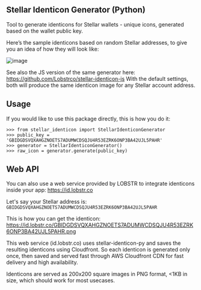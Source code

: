 ## Stellar Identicon Generator (Python)

Tool to generate identicons for Stellar wallets - unique icons, generated based on the wallet public key.

Here’s the sample identicons based on random Stellar addresses, to give you an idea of how they will look like:

![image](https://user-images.githubusercontent.com/984711/62962449-9e378d00-be07-11e9-93e3-9a9e79f1f078.png)


See also the JS version of the same generator here: https://github.com/Lobstrco/stellar-identicon-js
With the default settings, both will produce the same identicon image for any Stellar account address.


## Usage

If you would like to use this package directly, this is how you do it:

``` {.sourceCode .python}
>>> from stellar_identicon import StellarIdenticonGenerator
>>> public_key = 'GBIDGDSVQXAHGZNOETS7ADUMWCDSQJU4R53EZRK6ONP3BA42UJL5PAHR'
>>> generator = StellarIdenticonGenerator()
>>> raw_icon = generator.generate(public_key)
```



 ## Web API

You can also use a web service provided by LOBSTR to integrate identicons inside your app: https://id.lobstr.co

Let's say your Stellar address is: `GBIDGDSVQXAHGZNOETS7ADUMWCDSQJU4R53EZRK6ONP3BA42UJL5PAHR`

This is how you can get the identicon:
https://id.lobstr.co/GBIDGDSVQXAHGZNOETS7ADUMWCDSQJU4R53EZRK6ONP3BA42UJL5PAHR.png


This web service (id.lobstr.co) uses stellar-identicon-py and saves the resulting identicons using Cloudfront. 
So each identicon is generated only once, then saved and served fast through AWS Cloudfront CDN for fast delivery and high availability.

Identicons are served as 200x200 square images in PNG format, <1KB in size, which should work for most usecases.
